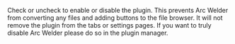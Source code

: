 Check or uncheck to enable or disable the plugin. This prevents Arc Welder from converting any files and adding buttons to the file browser. It will not remove the plugin from the tabs or settings pages. If you want to truly disable Arc Welder please do so in the plugin manager.